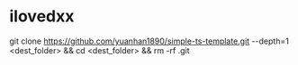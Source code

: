 # ilovedxx

git clone https://github.com/yuanhan1890/simple-ts-template.git --depth=1 <dest_folder> && cd <dest_folder> && rm -rf .git
